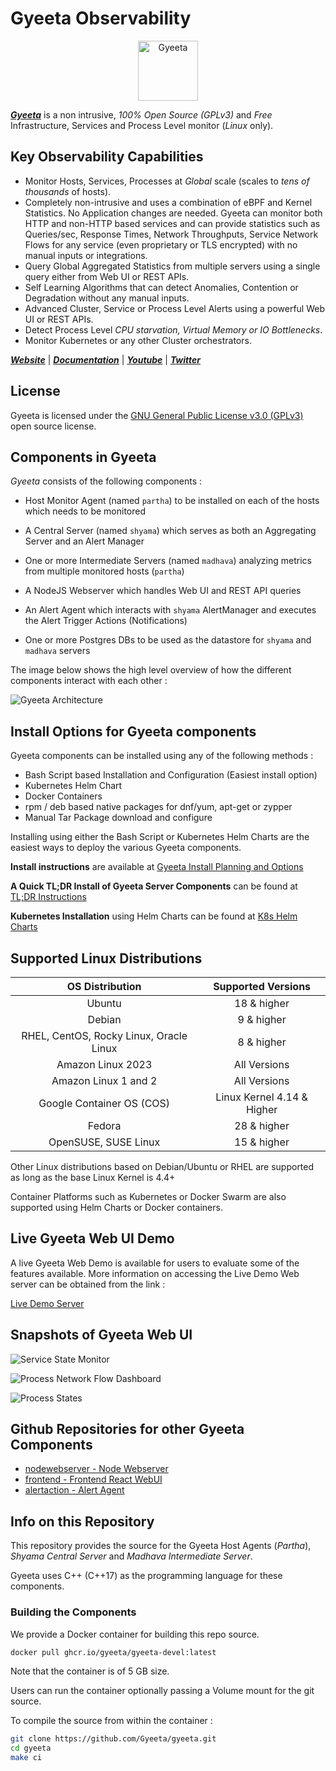 # Gyeeta Observability

<p align="center"><a href="https://gyeeta.io"><img src="https://gyeeta.io/img/gyeeta.png" alt="Gyeeta" width="96" /></a></p>


[***Gyeeta***](https://gyeeta.io) is a non intrusive, *100% Open Source (GPLv3)* and *Free* Infrastructure, Services and Process Level monitor (*Linux* only).  


## Key Observability Capabilities

- Monitor Hosts, Services, Processes at *Global* scale (scales to *tens of thousands* of hosts).
- Completely non-intrusive and uses a combination of eBPF and Kernel Statistics. No Application changes are needed. Gyeeta can monitor 
  both HTTP and non-HTTP based services and can provide statistics such as Queries/sec, Response Times, Network Throughputs, Service Network 
  Flows for any service (even proprietary or TLS encrypted) with no manual inputs or integrations.
- Query Global Aggregated Statistics from multiple servers using a single query either from Web UI or REST APIs.
- Self Learning Algorithms that can detect Anomalies, Contention or Degradation without any manual inputs. 
- Advanced Cluster, Service or Process Level Alerts using a powerful Web UI or REST APIs.
- Detect Process Level *CPU starvation, Virtual Memory or IO Bottlenecks*. 
- Monitor Kubernetes or any other Cluster orchestrators.

[***Website***](https://gyeeta.io) | [***Documentation***](https://gyeeta.io/docs) | [***Youtube***](https://youtube.com/@gyeeta) | [***Twitter***](https://twitter.com/GyeetaIO)

## License

Gyeeta is licensed under the [GNU General Public License v3.0 (GPLv3)](./LICENSE) open source license.

## Components in Gyeeta

*Gyeeta* consists of the following components :

- Host Monitor Agent (named `partha`) to be installed on each of the hosts which needs to be monitored

- A Central Server (named `shyama`) which serves as both an Aggregating Server and an Alert Manager

- One or more Intermediate Servers (named `madhava`) analyzing metrics from multiple monitored hosts (`partha`)

- A NodeJS Webserver which handles Web UI and REST API queries

- An Alert Agent which interacts with `shyama` AlertManager and executes the Alert Trigger Actions (Notifications)

- One or more Postgres DBs to be used as the datastore for `shyama` and `madhava` servers

The image below shows the high level overview of how the different components interact with each other :

![Gyeeta Architecture](https://gyeeta.io/img/gyeeta_arch.jpg)

## Install Options for Gyeeta components

Gyeeta components can be installed using any of the following methods :

- Bash Script based Installation and Configuration (Easiest install option)
- Kubernetes Helm Chart
- Docker Containers
- rpm / deb based native packages for dnf/yum, apt-get or zypper
- Manual Tar Package download and configure

Installing using either the Bash Script or Kubernetes Helm Charts are the easiest ways to deploy the various Gyeeta
components.

**Install instructions** are available at [Gyeeta Install Planning and Options](https://gyeeta.io/docs/installation/install_options)

**A Quick TL;DR Install of Gyeeta Server Components** can be found at [TL;DR Instructions](https://gyeeta.io/docs/installation/install_options#tldr-quick-single-command-install)

**Kubernetes Installation** using Helm Charts can be found at [K8s Helm Charts](https://gyeeta.io/docs/installation/k8s_helm)

## Supported Linux Distributions

| OS Distribution | Supported Versions |
| :-------------: | :-------------: |
| Ubuntu | 18 & higher |
| Debian | 9 & higher |
| RHEL, CentOS, Rocky Linux, Oracle Linux | 8 & higher |
| Amazon Linux 2023 | All Versions |
| Amazon Linux 1 and 2 | All Versions |
| Google Container OS (COS) | Linux Kernel 4.14 & Higher |
| Fedora | 28 & higher |
| OpenSUSE, SUSE Linux | 15 & higher |

Other Linux distributions based on Debian/Ubuntu or RHEL are supported as long as the base Linux Kernel is 4.4+

Container Platforms such as Kubernetes or Docker Swarm are also supported using Helm Charts or Docker containers.

## Live Gyeeta Web UI Demo

A live Gyeeta Web Demo is available for users to evaluate some of the features available. More information on
accessing the Live Demo Web server can be obtained from the link : 

[Live Demo Server](https://gyeeta.io/docs/livedemo)

## Snapshots of Gyeeta Web UI

![Service State Monitor](https://gyeeta.io/img/servicemon.png)

![Process Network Flow Dashboard](https://gyeeta.io/img/servicemon.png/img/procflow.png)

![Process States](https://gyeeta.io/img/servicemon.png/img/procstate1.png)


## Github Repositories for other Gyeeta Components

- [nodewebserver - Node Webserver](https://github.com/gyeeta/nodewebserver)
- [frontend - Frontend React WebUI](https://github.com/gyeeta/frontend)
- [alertaction - Alert Agent](https://github.com/gyeeta/alertaction)

## Info on this Repository

This repository provides the source for the Gyeeta Host Agents (*Partha*), *Shyama Central Server* and *Madhava Intermediate Server*.

Gyeeta uses C++ (C++17) as the programming language for these components. 

### Building the Components

We provide a Docker container for building this repo source.

```bash
docker pull ghcr.io/gyeeta/gyeeta-devel:latest
```

Note that the container is of 5 GB size. 

Users can run the container optionally passing a Volume mount for the git source.

To compile the source from within the container :

```bash
git clone https://github.com/Gyeeta/gyeeta.git
cd gyeeta
make ci
```

